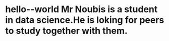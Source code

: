 # hello--world  Mr Noubis is a student in data science.He is loking for peers to study together with them.
